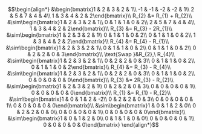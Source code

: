 $$\begin{align*}
&\begin{bmatrix}1 & 2 & 3 & 2 & 1\\
-1 & -1 & -2 & -2 & 1\\
2 & 5 & 7 & 4 & 4\\
1 & 3 & 4 & 2 & 2\end{bmatrix}\\
R_{2} &= R_{1} + R_{2}\\
&\sim\begin{bmatrix}1 & 2 & 3 & 2 & 1\\
0 & 1 & 1 & 0 & 2\\
2 & 5 & 7 & 4 & 4\\
1 & 3 & 4 & 2 & 2\end{bmatrix}\\
R_{3} &= R_{3} - 2R_{1}\\
&\sim\begin{bmatrix}1 & 2 & 3 & 2 & 1\\
0 & 1 & 1 & 0 & 2\\
0 & 1 & 1 & 0 & 2\\
1 & 3 & 4 & 2 & 2\end{bmatrix}\\
R_{4} &= R_{4} - R_{1}\\
&\sim\begin{bmatrix}1 & 2 & 3 & 2 & 1\\
0 & 1 & 1 & 0 & 2\\
0 & 1 & 1 & 0 & 2\\
0 & 2 & 2 & 0 & 3\end{bmatrix}\\
\text{Swap }&R_{2},\ R_{4}\\
&\sim\begin{bmatrix}1 & 2 & 3 & 2 & 1\\
0 & 2 & 2 & 0 & 3\\
0 & 1 & 1 & 0 & 2\\
0 & 1 & 1 & 0 & 2\end{bmatrix}\\
R_{4} &= R_{3} - R_{4}\\
&\sim\begin{bmatrix}1 & 2 & 3 & 2 & 1\\
0 & 2 & 2 & 0 & 3\\
0 & 1 & 1 & 0 & 2\\
0 & 0 & 0 & 0 & 0\end{bmatrix}\\
R_{3} &= 2R_{3} - R_{2}\\
&\sim\begin{bmatrix}1 & 2 & 3 & 2 & 1\\
0 & 2 & 2 & 0 & 3\\
0 & 0 & 0 & 0 & 1\\
0 & 0 & 0 & 0 & 0\end{bmatrix}\\
R_{1} &= R_{1} - R_{2}\\
&\sim\begin{bmatrix}1 & 0 & 1 & 2 & -2\\
0 & 2 & 2 & 0 & 3\\
0 & 0 & 0 & 0 & 1\\
0 & 0 & 0 & 0 & 0\end{bmatrix}\\
&\sim\begin{bmatrix}1 & 0 & 1 & 2 & 0\\
0 & 2 & 2 & 0 & 0\\
0 & 0 & 0 & 0 & 1\\
0 & 0 & 0 & 0 & 0\end{bmatrix}\\
&\sim\begin{bmatrix}1 & 0 & 1 & 2 & 0\\
0 & 1 & 1 & 0 & 0\\
0 & 0 & 0 & 0 & 1\\
0 & 0 & 0 & 0 & 0\end{bmatrix}
\end{align*}$$